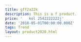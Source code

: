 ```yaml
---
title: gff2a22k
description: This is a f product.
price: '   kol 2542222222j'
date: '2018-05-01T00:00:00.000Z'
tags: Trend
layout: product2020.html
---
```



